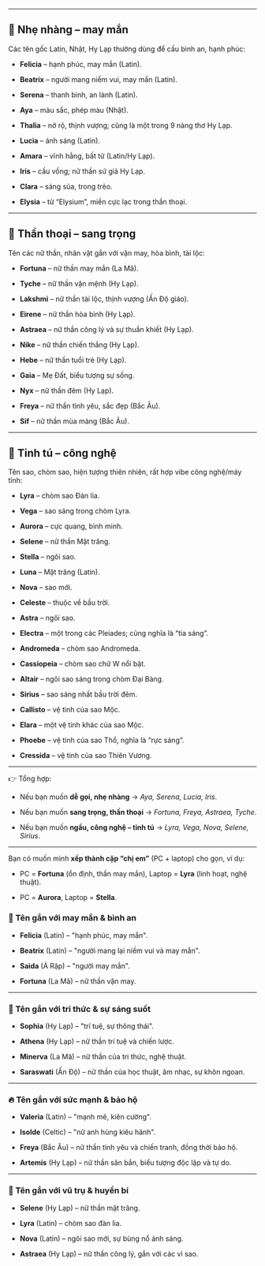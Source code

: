 
---

## 🌸 Nhẹ nhàng – may mắn

Các tên gốc Latin, Nhật, Hy Lạp thường dùng để cầu bình an, hạnh phúc:

- **Felicia** – hạnh phúc, may mắn (Latin).
    
- **Beatrix** – người mang niềm vui, may mắn (Latin).
    
- **Serena** – thanh bình, an lành (Latin).
    
- **Aya** – màu sắc, phép màu (Nhật).
    
- **Thalia** – nở rộ, thịnh vượng; cũng là một trong 9 nàng thơ Hy Lạp.
    
- **Lucia** – ánh sáng (Latin).
    
- **Amara** – vĩnh hằng, bất tử (Latin/Hy Lạp).
    
- **Iris** – cầu vồng; nữ thần sứ giả Hy Lạp.
    
- **Clara** – sáng sủa, trong trẻo.
    
- **Elysia** – từ “Elysium”, miền cực lạc trong thần thoại.
    

---

## 🔮 Thần thoại – sang trọng

Tên các nữ thần, nhân vật gắn với vận may, hòa bình, tài lộc:

- **Fortuna** – nữ thần may mắn (La Mã).
    
- **Tyche** – nữ thần vận mệnh (Hy Lạp).
    
- **Lakshmi** – nữ thần tài lộc, thịnh vượng (Ấn Độ giáo).
    
- **Eirene** – nữ thần hòa bình (Hy Lạp).
    
- **Astraea** – nữ thần công lý và sự thuần khiết (Hy Lạp).
    
- **Nike** – nữ thần chiến thắng (Hy Lạp).
    
- **Hebe** – nữ thần tuổi trẻ (Hy Lạp).
    
- **Gaia** – Mẹ Đất, biểu tượng sự sống.
    
- **Nyx** – nữ thần đêm (Hy Lạp).
    
- **Freya** – nữ thần tình yêu, sắc đẹp (Bắc Âu).
    
- **Sif** – nữ thần mùa màng (Bắc Âu).
    

---

## 🌌 Tinh tú – công nghệ

Tên sao, chòm sao, hiện tượng thiên nhiên, rất hợp vibe công nghệ/máy tính:

- **Lyra** – chòm sao Đàn lia.
    
- **Vega** – sao sáng trong chòm Lyra.
    
- **Aurora** – cực quang, bình minh.
    
- **Selene** – nữ thần Mặt trăng.
    
- **Stella** – ngôi sao.
    
- **Luna** – Mặt trăng (Latin).
    
- **Nova** – sao mới.
    
- **Celeste** – thuộc về bầu trời.
    
- **Astra** – ngôi sao.
    
- **Electra** – một trong các Pleiades; cũng nghĩa là “tia sáng”.
    
- **Andromeda** – chòm sao Andromeda.
    
- **Cassiopeia** – chòm sao chữ W nổi bật.
    
- **Altair** – ngôi sao sáng trong chòm Đại Bàng.
    
- **Sirius** – sao sáng nhất bầu trời đêm.
    
- **Callisto** – vệ tinh của sao Mộc.
    
- **Elara** – một vệ tinh khác của sao Mộc.
    
- **Phoebe** – vệ tinh của sao Thổ, nghĩa là “rực sáng”.
    
- **Cressida** – vệ tinh của sao Thiên Vương.
    

---

👉 Tổng hợp:

- Nếu bạn muốn **dễ gọi, nhẹ nhàng** → _Aya, Serena, Lucia, Iris_.
    
- Nếu bạn muốn **sang trọng, thần thoại** → _Fortuna, Freya, Astraea, Tyche_.
    
- Nếu bạn muốn **ngầu, công nghệ – tinh tú** → _Lyra, Vega, Nova, Selene, Sirius_.
    

---

Bạn có muốn mình **xếp thành cặp “chị em”** (PC + laptop) cho gọn, ví dụ:

- PC = **Fortuna** (ổn định, thần may mắn), Laptop = **Lyra** (linh hoạt, nghệ thuật).
    
- PC = **Aurora**, Laptop = **Stella**.
    

### 🌸 Tên gắn với **may mắn & bình an**

- **Felicia** (Latin) – "hạnh phúc, may mắn".
    
- **Beatrix** (Latin) – "người mang lại niềm vui và may mắn".
    
- **Saida** (Ả Rập) – "người may mắn".
    
- **Fortuna** (La Mã) – nữ thần vận may.
    

---

### 🌟 Tên gắn với **tri thức & sự sáng suốt**

- **Sophia** (Hy Lạp) – "trí tuệ, sự thông thái".
    
- **Athena** (Hy Lạp) – nữ thần trí tuệ và chiến lược.
    
- **Minerva** (La Mã) – nữ thần của tri thức, nghệ thuật.
    
- **Saraswati** (Ấn Độ) – nữ thần của học thuật, âm nhạc, sự khôn ngoan.
    

---

### 🔥 Tên gắn với **sức mạnh & bảo hộ**

- **Valeria** (Latin) – "mạnh mẽ, kiên cường".
    
- **Isolde** (Celtic) – "nữ anh hùng kiêu hãnh".
    
- **Freya** (Bắc Âu) – nữ thần tình yêu và chiến tranh, đồng thời bảo hộ.
    
- **Artemis** (Hy Lạp) – nữ thần săn bắn, biểu tượng độc lập và tự do.
    

---

### 🌌 Tên gắn với **vũ trụ & huyền bí**

- **Selene** (Hy Lạp) – nữ thần mặt trăng.
    
- **Lyra** (Latin) – chòm sao đàn lia.
    
- **Nova** (Latin) – ngôi sao mới, sự bùng nổ ánh sáng.
    
- **Astraea** (Hy Lạp) – nữ thần công lý, gắn với các vì sao.